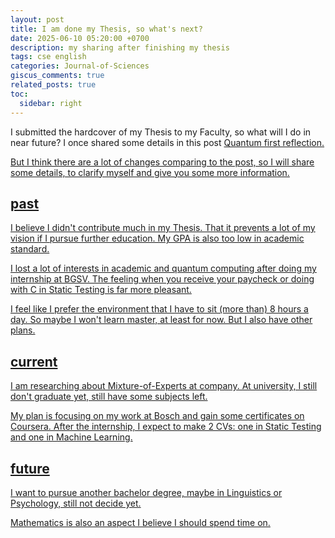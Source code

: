 ```yaml
---
layout: post
title: I am done my Thesis, so what's next?
date: 2025-06-10 05:20:00 +0700
description: my sharing after finishing my thesis
tags: cse english
categories: Journal-of-Sciences
giscus_comments: true
related_posts: true
toc:
  sidebar: right
---
```


I submitted the hardcover of my Thesis to my Faculty, so what will I do in near future? I once shared some details in this post <d-footnote><a href ="https://vtrnnhlinh.github.io/blog/2024/quantum-first-reflection/">Quantum first reflection</d-footnote>.

But I think there are a lot of changes comparing to the post, so I will share some details, to clarify myself and give you some more information.

## past

I believe I didn't contribute much in my Thesis. That it prevents a lot of my vision if I pursue further education. My GPA is also too low in academic standard.

I lost a lot of interests in academic and quantum computing after doing my internship at BGSV. The feeling when you receive your paycheck or doing with C in Static Testing is far more pleasant.

I feel like I prefer the environment that I have to sit (more than) 8 hours a day. So maybe I won't learn master, at least for now. But I also have other plans.

## current

I am researching about Mixture-of-Experts at company. At university, I still don't graduate yet, still have some subjects left.

My plan is focusing on my work at Bosch and gain some certificates on Coursera. After the internship, I expect to make 2 CVs: one in Static Testing and one in Machine Learning.

## future

I want to pursue another bachelor degree, maybe in Linguistics or Psychology, still not decide yet.

Mathematics is also an aspect I believe I should spend time on.
